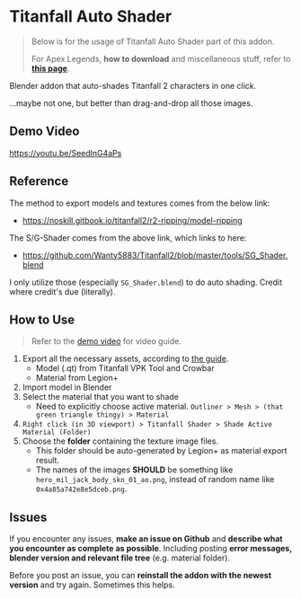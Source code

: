 # Titanfall Auto Shader

> Below is for the usage of Titanfall Auto Shader part of this addon.
> 
> For Apex Legends, **how to download** and miscellaneous stuff, refer to [**this page**](./README.md).


Blender addon that auto-shades Titanfall 2 characters in one click.

...maybe not one, but better than drag-and-drop all those images.

## Demo Video

https://youtu.be/SeedlnG4aPs

## Reference

The method to export models and textures comes from the below link:
+ https://noskill.gitbook.io/titanfall2/r2-ripping/model-ripping

The S/G-Shader comes from the above link, which links to here:
+ https://github.com/Wanty5883/Titanfall2/blob/master/tools/SG_Shader.blend

I only utilize those (especially `SG_Shader.blend`) to do auto shading. Credit where credit's due (literally).

## How to Use

> Refer to the [demo video](https://youtu.be/SeedlnG4aPs) for video guide.

1. Export all the necessary assets, according to [the guide](https://noskill.gitbook.io/titanfall2/r2-ripping/model-ripping).
   + Model (.qt) from Titanfall VPK Tool and Crowbar
   + Material from Legion+
2. Import model in Blender
3. Select the material that you want to shade
   + Need to explicitly choose active material. `Outliner > Mesh > (that green triangle thingy) > Material`
4. `Right click (in 3D viewport) > Titanfall Shader > Shade Active Material (Folder)`
5. Choose the **folder** containing the texture image files.
   + This folder should be auto-generated by Legion+ as material export result.
   + The names of the images **SHOULD** be something like `hero_mil_jack_body_skn_01_ao.png`, instead of random name like `0x4a85a742e8e5dceb.png`.


## Issues

If you encounter any issues, **make an issue on Github** and **describe what you encounter as complete as possible**. Including posting **error messages, blender version and relevant file tree** (e.g. material folder).

Before you post an issue, you can **reinstall the addon with the newest version** and try again. Sometimes this helps.